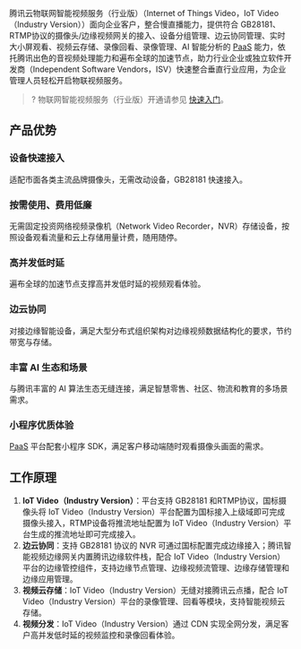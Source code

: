 腾讯云物联网智能视频服务（行业版）（Internet of Things Video，IoT Video（Industry  Version））面向企业客户，整合慢直播能力，提供符合 GB28181、RTMP协议的摄像头/边缘视频网关的接入、设备分组管理、边云协同管理、实时大小屏观看、视频云存储、录像回看、录像管理、AI 智能分析的 [PaaS](https://cloud.tencent.com/document/product/1361/50435#P) 能力，依托腾讯出色的音视频处理能力和遍布全球的加速节点，助力行业企业或独立软件开发商（Independent Software Vendors，ISV）快速整合垂直行业应用，为企业管理人员轻松开启物联视频服务。

>? 物联网智能视频服务（行业版）开通请参见 [快速入门](https://cloud.tencent.com/document/product/1361/50433)。

## 产品优势

### 设备快速接入

适配市面各类主流品牌摄像头，无需改动设备，GB28181 快速接入。

### 按需使用、费用低廉

无需固定投资网络视频录像机（Network Video Recorder，NVR）存储设备，按照设备观看流量和云上存储用量计费，随用随停。

### 高并发低时延

遍布全球的加速节点支撑高并发低时延的视频观看体验。

### 边云协同

对接边缘智能设备，满足大型分布式组织架构对边缘视频数据结构化的要求，节约带宽与存储。

### 丰富 AI 生态和场景

与腾讯丰富的 AI 算法生态无缝连接，满足智慧零售、社区、物流和教育的多场景需求。

### 小程序优质体验

[PaaS](https://cloud.tencent.com/document/product/1361/50435#P) 平台配套小程序 SDK，满足客户移动端随时观看摄像头画面的需求。

## 工作原理
1. **IoT Video（Industry Version）**：平台支持 GB28181 和RTMP协议，国标摄像头将 IoT Video（Industry Version）平台配置为国标接入上级域即可完成摄像头接入，RTMP设备将推流地址配置为 IoT Video（Industry Version）平台生成的推流地址即可完成接入。
2. **边云协同**：支持 GB28181 协议的 NVR 可通过国标配置完成边缘接入；腾讯智能视频边缘网关内置腾讯边缘软件栈，配合 IoT Video（Industry Version）平台的边缘管控组件，支持边缘节点管理、边缘视频流管理、边缘存储管理和边缘应用管理。
3. **视频云存储**：IoT Video（Industry Version）无缝对接腾讯云点播，配合 IoT Video（Industry Version）平台的录像管理、回看等模块，支持智能视频云存储。
4. **视频分发**：IoT Video（Industry Version）通过 CDN 实现全网分发，满足客户高并发低时延的视频监控和录像回看体验。
